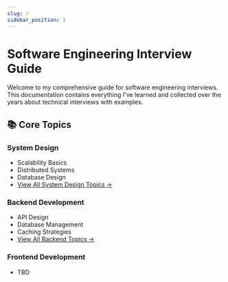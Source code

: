 ```yaml
---
slug: /
sidebar_position: 1
---
```


# Software Engineering Interview Guide

Welcome to my comprehensive guide for software engineering interviews. 
This documentation contains everything I've learned and collected over the years about technical interviews with examples.

## 📚 Core Topics


### System Design
- Scalability Basics
- Distributed Systems
- Database Design
- [View All System Design Topics →](/category/system-design)

### Backend Development
- API Design
- Database Management
- Caching Strategies
- [View All Backend Topics →](/category/backend)

### Frontend Development
- TBD


